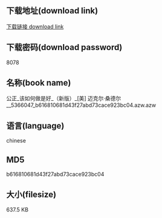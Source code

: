 ## 下载地址(download link)
[下载链接 download link](https://voluble-croquembouche-d321dc.netlify.app/?s=%E5%85%AC%E6%AD%A3_%E8%AF%A5%E5%A6%82%E4%BD%95%E5%81%9A%E6%98%AF%E5%A5%BD_%EF%BC%88%E6%96%B0%E7%89%88%EF%BC%89_%5B%E7%BE%8E%5D+%E8%BF%88%E5%85%8B%E5%B0%94%C2%B7%E6%A1%91%E5%BE%B7%E5%B0%94__5366047_b616810681d43f27abd73cace923bc04.azw)

## 下载密码(download password)
8078

## 名称(book name)
公正_该如何做是好_（新版）_[美] 迈克尔·桑德尔__5366047_b616810681d43f27abd73cace923bc04.azw.azw

## 语言(language)
chinese

## MD5
b616810681d43f27abd73cace923bc04

## 大小(filesize)
637.5 KB
